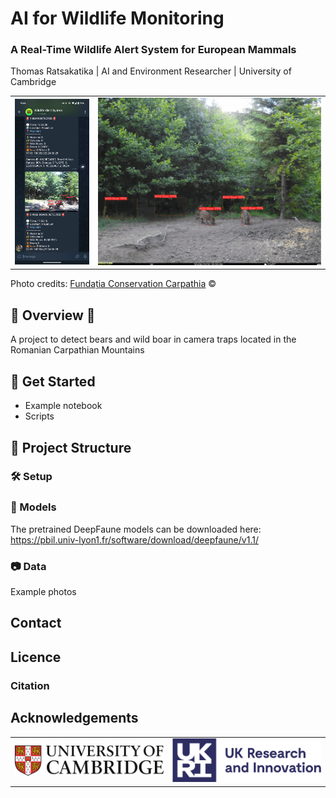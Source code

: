 # AI for Wildlife Monitoring
### A Real-Time Wildlife Alert System for European Mammals

Thomas Ratsakatika | AI and Environment Researcher | University of Cambridge

<table style="border-collapse: collapse; border: none;">
  <tr align="center" style="border: none;">
    <td align="center" style="border: none;">
      <img src="assets/screenshot.png" alt="University of Cambridge" width="200" />
    </td>
    <td align="center" style="border: none;">
      <img src="assets/example_detections.gif" alt="UKRI Logo" width="600" />
    </td>
  </tr>
</table>


Photo credits: [Fundația Conservation Carpathia](https://www.carpathia.org/) ©

## 🐻 Overview 🐗

A project to detect bears and wild boar in camera traps located in the Romanian Carpathian Mountains

## 🚀 Get Started

- Example notebook
- Scripts

## 📂 Project Structure

### 🛠️ Setup

### 🤖 Models

The pretrained DeepFaune models can be downloaded here: https://pbil.univ-lyon1.fr/software/download/deepfaune/v1.1/

### 📷 Data
Example photos


## Contact

## Licence

### Citation

## Acknowledgements

<table>
    <tr align="center">
    <!-- University of Cambridge Logo -->
    <td align="center">
      <img src="assets/logo_cambridge_colour.jpg" alt="University of Cambridge" width="300" />
    </td>
    <!-- UKRI Logo -->
    <td align="center">
      <img src="assets/logo_ukri_colour.png" alt="UKRI Logo" width="300" />
    </td>
  </tr>
</table>

